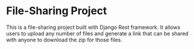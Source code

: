 # File-Sharing Project

This is a file-sharing project built with Django Rest framework. It allows users to upload any number of files and generate a link that can be shared with anyone to download the zip for those files.
